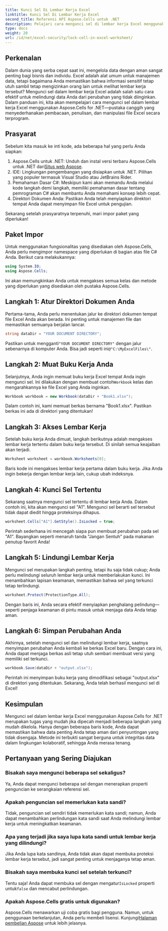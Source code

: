 ```yaml
---
title: Kunci Sel Di Lembar Kerja Excel
linktitle: Kunci Sel Di Lembar Kerja Excel
second_title: Referensi API Aspose.Cells untuk .NET
description: Pelajari cara mengunci sel di lembar kerja Excel menggunakan Aspose.Cells for .NET. Tutorial langkah demi langkah yang mudah untuk manajemen data yang aman.
type: docs
weight: 20
url: /id/net/excel-security/lock-cell-in-excel-worksheet/
---
```

## Perkenalan

Dalam dunia yang serba cepat saat ini, mengelola data dengan aman sangat penting bagi bisnis dan individu. Excel adalah alat umum untuk manajemen data, tetapi bagaimana Anda memastikan bahwa informasi sensitif tetap utuh sambil tetap mengizinkan orang lain untuk melihat lembar kerja tersebut? Mengunci sel dalam lembar kerja Excel adalah salah satu cara efektif untuk melindungi data Anda dari perubahan yang tidak diinginkan. Dalam panduan ini, kita akan mempelajari cara mengunci sel dalam lembar kerja Excel menggunakan Aspose.Cells for .NET—pustaka canggih yang menyederhanakan pembacaan, penulisan, dan manipulasi file Excel secara terprogram.

## Prasyarat

Sebelum kita masuk ke inti kode, ada beberapa hal yang perlu Anda siapkan:

1. Aspose.Cells untuk .NET: Unduh dan instal versi terbaru Aspose.Cells untuk .NET dari[Situs web Aspose](https://releases.aspose.com/cells/net/).
2. IDE: Lingkungan pengembangan yang disiapkan untuk .NET. Pilihan yang populer termasuk Visual Studio atau JetBrains Rider.
3. Pemahaman Dasar C#: Meskipun kami akan memandu Anda melalui kode langkah demi langkah, memiliki pemahaman dasar tentang pemrograman C# akan membantu Anda memahami konsep lebih cepat.
4. Direktori Dokumen Anda: Pastikan Anda telah menyiapkan direktori tempat Anda dapat menyimpan file Excel untuk pengujian.

Sekarang setelah prasyaratnya terpenuhi, mari impor paket yang diperlukan!

## Paket Impor

Untuk menggunakan fungsionalitas yang disediakan oleh Aspose.Cells, Anda perlu mengimpor namespace yang diperlukan di bagian atas file C# Anda. Berikut cara melakukannya:

```csharp
using System.IO;
using Aspose.Cells;
```

Ini akan memungkinkan Anda untuk mengakses semua kelas dan metode yang diperlukan yang disediakan oleh pustaka Aspose.Cells.

## Langkah 1: Atur Direktori Dokumen Anda

Pertama-tama, Anda perlu menentukan jalur ke direktori dokumen tempat file Excel Anda akan berada. Ini penting untuk manajemen file dan memastikan semuanya berjalan lancar. 

```csharp
string dataDir = "YOUR DOCUMENT DIRECTORY";
```

 Pastikan untuk mengganti`"YOUR DOCUMENT DIRECTORY"` dengan jalur sebenarnya di komputer Anda. Bisa jadi seperti ini`@"C:\MyExcelFiles\"`.

## Langkah 2: Muat Buku Kerja Anda

 Selanjutnya, Anda ingin memuat buku kerja Excel tempat Anda ingin mengunci sel. Ini dilakukan dengan membuat contoh`Workbook` kelas dan mengarahkannya ke file Excel yang Anda inginkan.

```csharp
Workbook workbook = new Workbook(dataDir + "Book1.xlsx");
```

Dalam contoh ini, kami memuat berkas bernama "Book1.xlsx". Pastikan berkas ini ada di direktori yang ditentukan!

## Langkah 3: Akses Lembar Kerja

Setelah buku kerja Anda dimuat, langkah berikutnya adalah mengakses lembar kerja tertentu dalam buku kerja tersebut. Di sinilah semua keajaiban akan terjadi. 

```csharp
Worksheet worksheet = workbook.Worksheets[0];
```

Baris kode ini mengakses lembar kerja pertama dalam buku kerja. Jika Anda ingin bekerja dengan lembar kerja lain, cukup ubah indeksnya.

## Langkah 4: Kunci Sel Tertentu 

Sekarang saatnya mengunci sel tertentu di lembar kerja Anda. Dalam contoh ini, kita akan mengunci sel "A1". Mengunci sel berarti sel tersebut tidak dapat diedit hingga proteksinya dihapus.

```csharp
worksheet.Cells["A1"].GetStyle().IsLocked = true;
```

Perintah sederhana ini mencegah siapa pun membuat perubahan pada sel "A1". Bayangkan seperti menaruh tanda "Jangan Sentuh" pada makanan penutup favorit Anda!

## Langkah 5: Lindungi Lembar Kerja

Mengunci sel merupakan langkah penting, tetapi itu saja tidak cukup; Anda perlu melindungi seluruh lembar kerja untuk memberlakukan kunci. Ini menambahkan lapisan keamanan, memastikan bahwa sel yang terkunci tetap terlindungi.

```csharp
worksheet.Protect(ProtectionType.All);
```

Dengan baris ini, Anda secara efektif menyiapkan penghalang pelindung—seperti penjaga keamanan di pintu masuk untuk menjaga data Anda tetap aman.

## Langkah 6: Simpan Perubahan Anda

Akhirnya, setelah mengunci sel dan melindungi lembar kerja, saatnya menyimpan perubahan Anda kembali ke berkas Excel baru. Dengan cara ini, Anda dapat menjaga berkas asli tetap utuh sembari membuat versi yang memiliki sel terkunci.

```csharp
workbook.Save(dataDir + "output.xlsx");
```

Perintah ini menyimpan buku kerja yang dimodifikasi sebagai "output.xlsx" di direktori yang ditentukan. Sekarang, Anda telah berhasil mengunci sel di Excel!

## Kesimpulan

Mengunci sel dalam lembar kerja Excel menggunakan Aspose.Cells for .NET merupakan tugas yang mudah jika dipecah menjadi beberapa langkah yang mudah dikelola. Hanya dengan beberapa baris kode, Anda dapat memastikan bahwa data penting Anda tetap aman dari penyuntingan yang tidak disengaja. Metode ini terbukti sangat berguna untuk integritas data dalam lingkungan kolaboratif, sehingga Anda merasa tenang.

## Pertanyaan yang Sering Diajukan

### Bisakah saya mengunci beberapa sel sekaligus?
Ya, Anda dapat mengunci beberapa sel dengan menerapkan properti penguncian ke serangkaian referensi sel.

### Apakah penguncian sel memerlukan kata sandi?
Tidak, penguncian sel sendiri tidak memerlukan kata sandi; namun, Anda dapat menambahkan perlindungan kata sandi saat Anda melindungi lembar kerja untuk meningkatkan keamanan.

### Apa yang terjadi jika saya lupa kata sandi untuk lembar kerja yang dilindungi?
Jika Anda lupa kata sandinya, Anda tidak akan dapat membuka proteksi lembar kerja tersebut, jadi sangat penting untuk menjaganya tetap aman.

### Bisakah saya membuka kunci sel setelah terkunci?
 Tentu saja! Anda dapat membuka sel dengan mengatur`IsLocked` properti untuk`false` dan mencabut perlindungan.

### Apakah Aspose.Cells gratis untuk digunakan?
 Aspose.Cells menawarkan uji coba gratis bagi pengguna. Namun, untuk penggunaan berkelanjutan, Anda perlu membeli lisensi. Kunjungi[Halaman pembelian Aspose](https://purchase.aspose.com/buy) untuk lebih jelasnya.